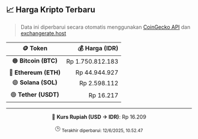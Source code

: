 

<!-- HARGA_KRIPTO -->
## 📈 Harga Kripto Terbaru

> Data ini diperbarui secara otomatis menggunakan [CoinGecko API](https://www.coingecko.com/) dan [exchangerate.host](https://exchangerate.host/)

<div align="center">

| 🪙 Token | 💰 Harga (IDR) |
|:------:|---------------:|
| 🟠 **Bitcoin (BTC)**   | Rp 1.750.812.183 |
| 🔵 **Ethereum (ETH)**  | Rp 44.944.927 |
| 🟣 **Solana (SOL)**    | Rp 2.598.112 |
| 🟢 **Tether (USDT)**   | Rp 16.217 |

---

💱 **Kurs Rupiah (USD → IDR)**: Rp 16.209

🕒 <sub>Terakhir diperbarui: 12/6/2025, 10.52.47</sub>

</div>
<!-- /HARGA_KRIPTO -->